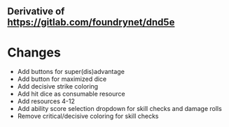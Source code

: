 ## Derivative of https://gitlab.com/foundrynet/dnd5e 

# Changes
* Add buttons for super(dis)advantage 
* Add button for maximized dice
* Add decisive strike coloring
* Add hit dice as consumable resource
* Add resources 4-12
* Add ability score selection dropdown for skill checks and damage rolls
* Remove critical/decisive coloring for skill checks